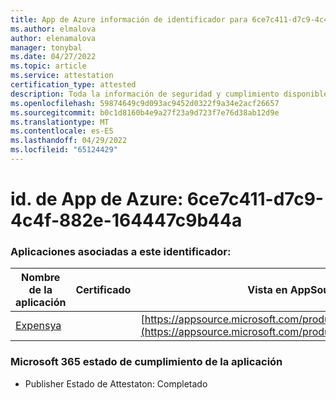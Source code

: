 ```yaml
---
title: App de Azure información de identificador para 6ce7c411-d7c9-4c4f-882e-164447c9b44a
ms.author: elmalova
author: elenamalova
manager: tonybal
ms.date: 04/27/2022
ms.topic: article
ms.service: attestation
certification_type: attested
description: Toda la información de seguridad y cumplimiento disponible para 6ce7c411-d7c9-4c4f-882e-164447c9b44a.
ms.openlocfilehash: 59874649c9d093ac9452d0322f9a34e2acf26657
ms.sourcegitcommit: b0c1d8160b4e9a27f23a9d723f7e76d38ab12d9e
ms.translationtype: MT
ms.contentlocale: es-ES
ms.lasthandoff: 04/29/2022
ms.locfileid: "65124429"
---
```

# <a name="azure-app-id-6ce7c411-d7c9-4c4f-882e-164447c9b44a"></a>id. de App de Azure: 6ce7c411-d7c9-4c4f-882e-164447c9b44a


### <a name="apps-associated-with-this-id"></a>Aplicaciones asociadas a este identificador:
| **Nombre de la aplicación** | **Certificado** | **Vista en AppSource** |
|--------------|---------------|-----------------------|
| [Expensya](../forward/WA200003924.md) |  | [https://appsource.microsoft.com/product/office/WA200003924](https://appsource.microsoft.com/product/office/WA200003924) |

### <a name="microsoft-365-app-compliance-status"></a>Microsoft 365 estado de cumplimiento de la aplicación
- Publisher Estado de Attestaton: Completado
